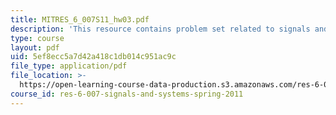 ```yaml
---
title: MITRES_6_007S11_hw03.pdf
description: 'This resource contains problem set related to signals and systems: part II.'
type: course
layout: pdf
uid: 5ef8ecc5a7d42a418c1db014c951ac9c
file_type: application/pdf
file_location: >-
  https://open-learning-course-data-production.s3.amazonaws.com/res-6-007-signals-and-systems-spring-2011/5ef8ecc5a7d42a418c1db014c951ac9c_MITRES_6_007S11_hw03.pdf
course_id: res-6-007-signals-and-systems-spring-2011
---
```

